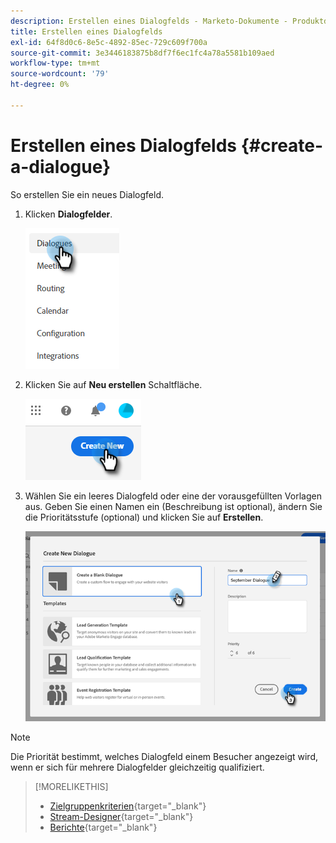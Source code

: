 ```yaml
---
description: Erstellen eines Dialogfelds - Marketo-Dokumente - Produktdokumentation
title: Erstellen eines Dialogfelds
exl-id: 64f8d0c6-8e5c-4892-85ec-729c609f700a
source-git-commit: 3e3446183875b8df7f6ec1fc4a78a5581b109aed
workflow-type: tm+mt
source-wordcount: '79'
ht-degree: 0%

---
```


# Erstellen eines Dialogfelds {#create-a-dialogue}

So erstellen Sie ein neues Dialogfeld.

1. Klicken **Dialogfelder**.

   ![](assets/create-a-dialogue-1.png)

1. Klicken Sie auf **Neu erstellen** Schaltfläche.

   ![](assets/create-a-dialogue-2.png)

1. Wählen Sie ein leeres Dialogfeld oder eine der vorausgefüllten Vorlagen aus. Geben Sie einen Namen ein (Beschreibung ist optional), ändern Sie die Prioritätsstufe (optional) und klicken Sie auf **Erstellen**.

   ![](assets/create-a-dialogue-3.png)

>[!NOTE]
>
>Die Priorität bestimmt, welches Dialogfeld einem Besucher angezeigt wird, wenn er sich für mehrere Dialogfelder gleichzeitig qualifiziert.

>[!MORELIKETHIS]
>
>* [Zielgruppenkriterien](/help/marketo/product-docs/demand-generation/dynamic-chat/dialogues/audience-criteria.md){target=&quot;_blank&quot;}
>* [Stream-Designer](/help/marketo/product-docs/demand-generation/dynamic-chat/dialogues/stream-designer.md){target=&quot;_blank&quot;}
>* [Berichte](/help/marketo/product-docs/demand-generation/dynamic-chat/dialogues/reports.md){target=&quot;_blank&quot;}

